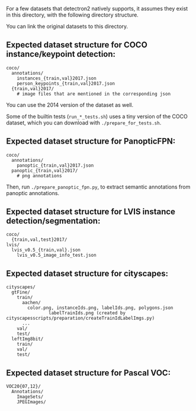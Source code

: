For a few datasets that detectron2 natively supports,
it assumes they exist in this directory, with the following directory structure.

You can link the original datasets to this directory.


## Expected dataset structure for COCO instance/keypoint detection:

```
coco/
  annotations/
    instances_{train,val}2017.json
    person_keypoints_{train,val}2017.json
  {train,val}2017/
    # image files that are mentioned in the corresponding json
```

You can use the 2014 version of the dataset as well.

Some of the builtin tests (`run_*_tests.sh`) uses a tiny version of the COCO dataset,
which you can download with `./prepare_for_tests.sh`.

## Expected dataset structure for PanopticFPN:
```
coco/
  annotations/
    panoptic_{train,val}2017.json
  panoptic_{train,val}2017/
    # png annotations
```

Then, run `./prepare_panoptic_fpn.py`, to extract semantic annotations from panoptic annotations.

## Expected dataset structure for LVIS instance detection/segmentation:
```
coco/
  {train,val,test}2017/
lvis/
  lvis_v0.5_{train,val}.json
	lvis_v0.5_image_info_test.json
```

## Expected dataset structure for cityscapes:
```
cityscapes/
  gtFine/
    train/
      aachen/
        color.png, instanceIds.png, labelIds.png, polygons.json
				labelTrainIds.png (created by cityscapesscripts/preparation/createTrainIdLabelImgs.py)
      ...
    val/
    test/
  leftImg8bit/
    train/
    val/
    test/
```

## Expected dataset structure for Pascal VOC:
```
VOC20{07,12}/
  Annotations/
	ImageSets/
	JPEGImages/
```
